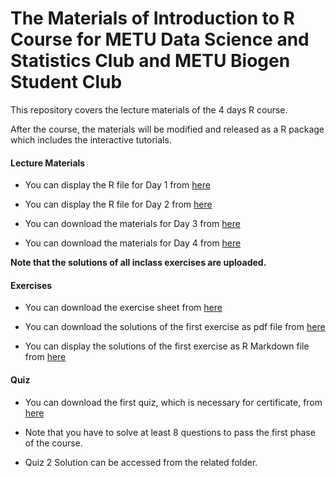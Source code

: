 # The Materials of Introduction to R Course for METU Data Science and Statistics Club and METU Biogen Student Club 

This repository covers the lecture materials of the 4 days R course. 

After the course, the materials will be modified and released as a R package which includes the interactive tutorials. 

#### Lecture Materials 

+ You can display the R file for Day 1 from [here](https://github.com/ozancanozdemir/Introduction_to_R_MetuStatClub/blob/main/Day%201/Day1.R)

+ You can display the R file for Day 2 from [here](https://github.com/ozancanozdemir/Introduction_to_R_MetuStatClub/blob/main/Day%202/Day2.R)

+ You can download the materials for Day 3 from [here](https://users.metu.edu.tr/ozancan/Day%203.zip) 

+ You can download the materials for Day 4 from [here](https://users.metu.edu.tr/ozancan/Day%204.zip) 

**Note that the solutions of all inclass exercises are uploaded.**

#### Exercises 

+ You can download the exercise sheet from [here](https://github.com/ozancanozdemir/Introduction_to_R_MetuStatClub/raw/main/Day%201/Exercises1.pdf)

+ You can download the solutions of the first exercise as pdf file from [here](https://github.com/ozancanozdemir/Introduction_to_R_MetuStatClub/blob/main/Exercise1SolutionKey.pdf)

+ You can display the solutions of the first exercise as R Markdown file from [here](https://github.com/ozancanozdemir/Introduction_to_R_MetuStatClub/blob/main/Exercise1SolutionKey.Rmd)

#### Quiz

+ You can download the first quiz, which is necessary for certificate, from [here](https://github.com/ozancanozdemir/Introduction_to_R_MetuStatClub/raw/main/Day%202/Quiz1.pdf)

+ Note that you have to solve at least 8 questions to pass the first phase of the course. 

+ Quiz 2 Solution can be accessed from the related folder. 

